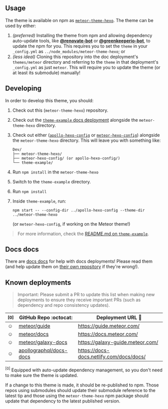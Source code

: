 ## Usage

The theme is available on npm as [`meteor-theme-hexo`](https://npm.im/meteor-theme-hexo).  The theme can be used by either:

1. _(preferred)_ Installing the theme from npm and allowing dependency auto-update tools, like [**@renovate-bot**](https://github.com/renovate-bot) or [**@greenkeeperio-bot**](https://github.com/greenkeeperio-bot), to update the npm for you.  This requires you to set the `theme` in your `_config.yml` as `../node_modules/meteor-theme-hexo`; or
2. _(less ideal)_ Cloning this repository into the doc deployment's `themes/meteor` directory and referring to the `theme` in that deployment's `_config.yml` as just `meteor`.  This will require you to update the theme (or at least its submodule) manually!

## Developing

In order to develop this theme, you should:

1. Check out this (`meteor-theme-hexo`) repository.
2. Check out the [`theme-example` docs deployment](https://github.com/meteor/theme-example) alongside the `meteor-theme-hexo` directory.
3. Check out either ([`apollo-hexo-config`](https://github.com/apollographql/apollo-hexo-config) or [`meteor-hexo-config`](https://github.com/meteor/meteor-hexo-config)) alongside the `meteor-theme-hexo` directory.  This will leave you with something like:
     ```
     Dev/
     ├── meteor-theme-hexo/
     ├── meteor-hexo-config/ (or apollo-hexo-config/)
     └── theme-example/
     ```
3. Run `npm install` in the `meteor-theme-hexo`
4. Switch to the `theme-example` directory.
5. Run `npm install`
6. Inside `theme-example`, run:
   ```
   npm start -- --config-dir ../apollo-hexo-config --theme-dir ../meteor-theme-hexo
   ```
   
   (or `meteor-hexo-config`, if working on the Meteor theme!)

> For more information, check the [README.md on `theme-example`](https://github.com/meteor/theme-example/blob/master/README.md).

## Docs docs

There are [docs docs](https://docs-docs.netlify.com/docs/docs/) for help with docs deployments!  Please read them (and help update them on [their own repository](https://github.com/apollographql/docs-docs/) if they're wrong!).

## Known deployments

> Important: Please submit a PR to update this list when making new deployments to ensure they receive important PRs (such as dependency and repo consistency updates).

| <sup>[0]</sup> | GitHub Repo :octocat:  | Deployment URL :rocket: |
| --- | --- | --- |
| :relaxed: | [meteor/guide](https://github.com/meteor/guide/) | https://guide.meteor.com/ |
| :relaxed: | [meteor/docs](https://github.com/meteor/docs/) | https://docs.meteor.com/ |
| :relaxed: | [meteor/galaxy-docs](https://github.com/meteor/galaxy-docs/) | https://galaxy-guide.meteor.com/ |
| :relaxed: | [apollographql/docs-docs](https://github.com/apollographql/docs-docs/) | https://docs-docs.netlify.com/docs/docs/ |

  <sup>[0]</sup> Equipped with auto-update dependency management, so you don't need to make sure the theme is updated.

If a change to this theme is made, it should be re-published to npm.  Those repos using submodules should update their submodule reference to the latest tip and those using the `meteor-theme-hexo` npm package should update that dependency to the latest published version.
